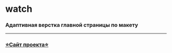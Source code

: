 # watch
### Адаптивная верстка главной страницы по макету
---
### [⭐️Сайт проекта⭐️](https://edmosha.github.io/watch)
